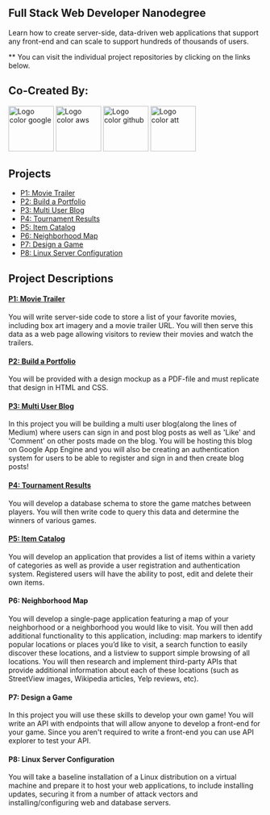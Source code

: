 ## Full Stack Web Developer Nanodegree
Learn how to create server-side, data-driven web applications that support any front-end and can scale to support hundreds of thousands of users.

** You can visit the individual project repositories by clicking on the links below.

## Co-Created By:
<img width="90px" src="https://s3-us-west-1.amazonaws.com/udacity-content/affilliates/logo_color_google.png" alt="Logo color google" /> <img width="90px" src="https://s3-us-west-1.amazonaws.com/udacity-content/affilliates/logo_color_aws.png" alt="Logo color aws" /> <img width="90px" src="https://s3-us-west-1.amazonaws.com/udacity-content/affilliates/logo_color_github.png" alt="Logo color github" /> <img width="90px" src="https://s3-us-west-1.amazonaws.com/udacity-content/affilliates/logo_color_att.png" alt="Logo color att" />

## Projects
- [P1: Movie Trailer](#p1-movie-trailer)
- [P2: Build a Portfolio](#p2-build-a-portfolio)
- [P3: Multi User Blog](#p3-multi-user-blog)
- [P4: Tournament Results](#p4-tournament-results)
- [P5: Item Catalog](#p5-item-catalog)
- [P6: Neighborhood Map](#p6-neighborhood-map)
- [P7: Design a Game](#p7-design-a-game)
- [P8: Linux Server Configuration](#p8-linux-server-configuration)

## Project Descriptions
#### [P1: Movie Trailer](https://github.com/sharynneazhar/FSND-Movie-Trailers-P1)
You will write server-side code to store a list of your favorite movies, including box art imagery and a movie trailer URL. You will then serve this data as a web page allowing visitors to review their movies and watch the trailers.

#### [P2: Build a Portfolio](https://github.com/sharynneazhar/FSND-Portfolio-P2)
You will be provided with a design mockup as a PDF-file and must replicate that design in HTML and CSS.

#### [P3: Multi User Blog](https://github.com/sharynneazhar/FSND-Blog-P3)
In this project you will be building a multi user blog(along the lines of Medium) where users can sign in and post blog posts as well as 'Like' and 'Comment' on other posts made on the blog. You will be hosting this blog on Google App Engine and you will also be creating an authentication system for users to be able to register and sign in and then create blog posts!

#### [P4: Tournament Results](https://github.com/sharynneazhar/FSND-Tournament-Database-P4)
You will develop a database schema to store the game matches between players. You will then write code to query this data and determine the winners of various games.

#### [P5: Item Catalog](https://github.com/sharynneazhar/FSND-Catalog-P5)
You will develop an application that provides a list of items within a variety of categories as well as provide a user registration and authentication system. Registered users will have the ability to post, edit and delete their own items.

#### P6: Neighborhood Map
You will develop a single-page application featuring a map of your neighborhood or a neighborhood you would like to visit. You will then add additional functionality to this application, including: map markers to identify popular locations or places you’d like to visit, a search function to easily discover these locations, and a listview to support simple browsing of all locations. You will then research and implement third-party APIs that provide additional information about each of these locations (such as StreetView images, Wikipedia articles, Yelp reviews, etc).

#### P7: Design a Game
In this project you will use these skills to develop your own game! You will write an API with endpoints that will allow anyone to develop a front-end for your game. Since you aren't required to write a front-end you can use API explorer to test your API.

#### P8: Linux Server Configuration
You will take a baseline installation of a Linux distribution on a virtual machine and prepare it to host your web applications, to include installing updates, securing it from a number of attack vectors and installing/configuring web and database servers.
